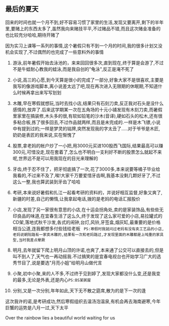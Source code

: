 ## 最后的夏天 ##

回来的时间也就一个月不到,好不容易习惯了家里的生活,发现又要离开,剩下的半年里,要赌上的东西太多了,虽然我向来赌技平平,不过赌品不错,而且这次赌金准备的也比较充分哈哈,期待开赌了
 
因为实习上课等一系列的事情,这个暑假只有不到一个月的时间,我的很多计划又没机会实现了,不过偶然的也完成了一些意料外的事情
 
1. 游泳,前年暑假开始去泳池的，来来回回很多次,直到现在,终于算是会游了,不过不是牛蛙耐心教我的蛙泳,而是我自创的"龟泳",反正是淹不死了
 
2. 小说,高三的心愿,到今天算是很小的完成了一部分,好象大家不是很喜欢,主要是我写的像游戏脚本,离小说差太远了吧,现在再次进入无限期的休眠期,不知道什么时候再拿出来写写划划
 
3. 木雕,早在寒假就想玩,当时去找小店,结果只有石刻刀卖,反正我对石头是没什么感情的,放弃了.后来这学期某一次在五角场的十元小铺发现有木刻刀卖,而暑假里家里在搞装修,木头多的很,有软如铅笔的沙木(音译),硬如石头的松木,还有很多粘合板,拣了很多回去,不过作品就两样,而且是未完成的.一样是木飞镖,小说中有提到过的;一样是梦灵的铭牌,突然发现我的字太丑了.....对于爷爷是木匠,奶奶是表匠的我来说,实在惭愧了
 
4. 股票,拿老妈的帐户炒了一小把,用3000元买进100股西飞国际,结果最高可以赚300元,可惜没走,现在套着了,怎么也不明白一支利好不断的股票怎么就起不来呢,世界远不是可以用我现在的目光来理解的
 
5. 牙齿,终于忍不住了，把牙彻底搞了一次,花了3000多,本来说要等橘子毕业给我看的,不过来不及了,唉!大家千万要爱惜牙齿啊,我基本没剩几颗好牙了,不过这么一整,我也算武装到牙齿了哈哈
 
6. 考研,本来说好暑假和扎江一起看考研的资料的，并说好相互监督,好象又爽了,新疆的时差,自己的懒惰,让我拿起电话,拨的是老妈的电话汇报股价
 
7. 小店,发现了另一家很有意思的小店,在十运会拐角处,卖的是家装饰品,有些些无印良品的味道,在宜春生活了这么久,终于发现了这么家可爱的小店,易拉罐式的CD架,落地式秋千沙发,各式的闹钟,台灯,风铃,牙签盒,烟灰缸,最重要的是价格相当公道,连我都想多付些钱给老板 ` PS:寒假时我就问过老妈有没有卖工艺品的小店,老妈说朝阳路有一家卖木雕的,结果有一次和老妈路过,才发现里面的木雕都是上吨重的家具型,当时我差点晕厥`
 
8. 明月,去年就留下爬上明月山顶的许诺,也爽了,本来通了公交可以直接去的,但是叫不到人了,天气也一再动摇我.不过搞笑的是宜春电视台也开始学习广大的选秀节目了,说是要选"月亮小姐"给明月山做代言
 
9. 小聚,初中小聚,来的人不多,不过终于见到婷了,发现大家都没什么变,还是我变的最多,无论是外表,还是内心`PS:BS某粥屋`
 
10. 分别,又是一次分别,年年如此,天下无不散之筵席,散为的是下一次的逢
 
这次我许的诺,是考研成功,然后寒假组织去温汤泡温泉,有机会再去海南避寒,今年巨蟹的运势是八月一过,天下太平
 
Over the rainbow lies a beautiful world waiting for us

